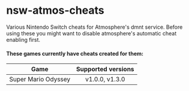 # nsw-atmos-cheats
Various Nintendo Switch cheats for Atmosphere's dmnt service.
Before using these you might want to disable atmosphere's automatic cheat enabling first.

#### These games currently have cheats created for them:

| Game | Supported versions |
| :--: | :----------------: |
| Super Mario Odyssey | v1.0.0, v1.3.0 |
